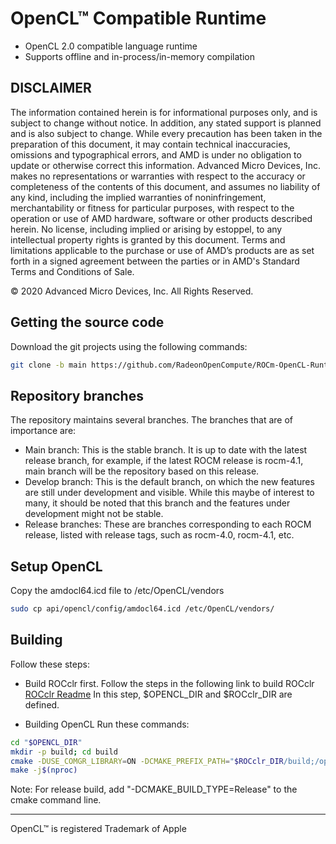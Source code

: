 # OpenCL™ Compatible Runtime

-   OpenCL 2.0 compatible language runtime
-   Supports offline and in-process/in-memory compilation

## DISCLAIMER

The information contained herein is for informational purposes only, and is subject to change without notice. In addition, any stated support is planned and is also subject to change. While every precaution has been taken in the preparation of this document, it may contain technical inaccuracies, omissions and typographical errors, and AMD is under no obligation to update or otherwise correct this information. Advanced Micro Devices, Inc. makes no representations or warranties with respect to the accuracy or completeness of the contents of this document, and assumes no liability of any kind, including the implied warranties of noninfringement, merchantability or fitness for particular purposes, with respect to the operation or use of AMD hardware, software or other products described herein. No license, including implied or arising by estoppel, to any intellectual property rights is granted by this document. Terms and limitations applicable to the purchase or use of AMD’s products are as set forth in a signed agreement between the parties or in AMD's Standard Terms and Conditions of Sale.

© 2020 Advanced Micro Devices, Inc. All Rights Reserved.

## Getting the source code
Download the git projects using the following commands:

```bash
git clone -b main https://github.com/RadeonOpenCompute/ROCm-OpenCL-Runtime.git
```

## Repository branches

The repository maintains several branches. The branches that are of importance are:

- Main branch: This is the stable branch. It is up to date with the latest release branch, for example, if the latest ROCM release is rocm-4.1, main branch will be the repository based on this release.
- Develop branch: This is the default branch, on which the new features are still under development and visible. While this maybe of interest to many, it should be noted that this branch and the features under development might not be stable.
- Release branches: These are branches corresponding to each ROCM release, listed with release tags, such as rocm-4.0, rocm-4.1, etc.

## Setup OpenCL
Copy the amdocl64.icd file to /etc/OpenCL/vendors

```bash
sudo cp api/opencl/config/amdocl64.icd /etc/OpenCL/vendors/
```

## Building
Follow these steps:

-   Build ROCclr first. Follow the steps in the following link to build ROCclr
   [ROCclr Readme](https://github.com/ROCm-Developer-Tools/ROCclr)
   In this step, $OPENCL_DIR and $ROCclr_DIR are defined.

-   Building OpenCL
Run these commands:

```bash
cd "$OPENCL_DIR"
mkdir -p build; cd build
cmake -DUSE_COMGR_LIBRARY=ON -DCMAKE_PREFIX_PATH="$ROCclr_DIR/build;/opt/rocm/" ..
make -j$(nproc)
```

Note: For release build, add "-DCMAKE_BUILD_TYPE=Release" to the cmake command line.

---
OpenCL™ is registered Trademark of Apple
